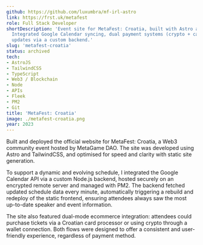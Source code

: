 ```yaml
---
github: https://github.com/luxumbra/mf-irl-astro
link: https://frst.uk/metafest
role: Full Stack Developer
shortDescription: 'Event site for MetaFest: Croatia, built with Astro and Tailwind.
  Integrated Google Calendar syncing, dual payment systems (crypto + card), and real-time
  updates via a custom backend.'
slug: 'metafest-croatia'
status: archived
tech:
- AstroJS
- TailwindCSS
- TypeScript
- Web3 / Blockchain
- Node
- APIs
- Fleek
- PM2
- Git
title: 'MetaFest: Croatia'
image: ./metafest-croatia.png
year: 2023
---
```


Built and deployed the official website for MetaFest: Croatia, a Web3 community event hosted by MetaGame DAO. The site was developed using Astro and TailwindCSS, and optimised for speed and clarity with static site generation.

To support a dynamic and evolving schedule, I integrated the Google Calendar API via a custom Node.js backend, hosted securely on an encrypted remote server and managed with PM2. The backend fetched updated schedule data every minute, automatically triggering a rebuild and redeploy of the static frontend, ensuring attendees always saw the most up-to-date speaker and event information.

The site also featured dual-mode ecommerce integration: attendees could purchase tickets via a Croatian card processor or using crypto through a wallet connection. Both flows were designed to offer a consistent and user-friendly experience, regardless of payment method.
